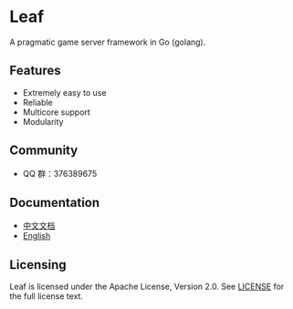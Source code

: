 Leaf
====
A pragmatic game server framework in Go (golang).

Features
---------

* Extremely easy to use
* Reliable
* Multicore support
* Modularity

Community
---------

* QQ 群：376389675

Documentation
---------

* [中文文档](https://github.com/fuliufuliu/leaf/blob/master/TUTORIAL_ZH.md)
* [English](https://github.com/fuliufuliu/leaf/blob/master/TUTORIAL_EN.md)

Licensing
---------

Leaf is licensed under the Apache License, Version 2.0. See [LICENSE](https://github.com/fuliufuliu/leaf/blob/master/LICENSE) for the full license text.
